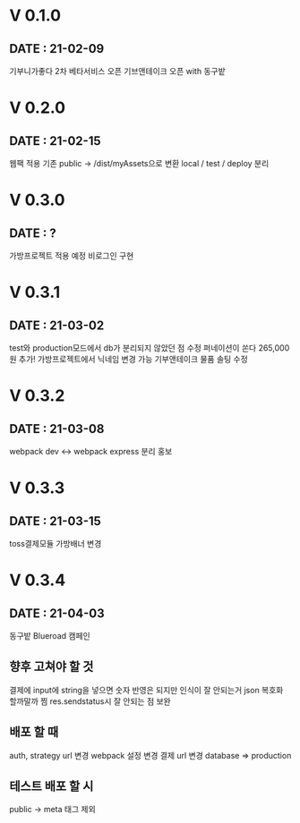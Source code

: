# V 0.1.0

## DATE : 21-02-09

기부니가좋다 2차 베타서비스 오픈
기브앤테이크 오픈 with 동구밭

# V 0.2.0

## DATE : 21-02-15

웹팩 적용
기존 public -> /dist/myAssets으로 변환
local / test / deploy 분리

# V 0.3.0

## DATE : ?

가방프로젝트 적용 예정
비로그인 구현

# V 0.3.1

## DATE : 21-03-02

test와 production모드에서 db가 분리되지 않았던 점 수정
퍼네이션이 쏜다 265,000원 추가!
가방프로젝트에서 닉네임 변경 가능
기부앤테이크 물품 솔팅 수정

# V 0.3.2

## DATE : 21-03-08

webpack dev <-> webpack express 분리
홍보

# V 0.3.3

## DATE : 21-03-15

toss결제모듈
가방배너 변경

# V 0.3.4

## DATE : 21-04-03

동구밭 Blueroad 캠페인

## 향후 고쳐야 할 것

결제에 input에 string을 넣으면 숫자 반영은 되지만 인식이 잘 안되는거
json 복호화 할까말까
찜 res.sendstatus시 잘 안되는 점 보완

## 배포 할 때

auth, strategy url 변경
webpack 설정 변경
결제 url 변경
database => production

## 테스트 배포 할 시

public -> meta 태그 제외
